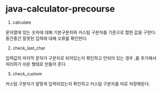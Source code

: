 # java-calculator-precourse
1) calculate

문자열에 있는 숫자에 대해 기본구분자와 커스텀 구분자를 기준으로 합한 값을 구한다. 중간중간 잘못된 입력에 대해 오류를 확인한다.

2) check_last_char

입력값의 마지막 문자가 구분자로 되어있는지 확인하고 안되어 있는 경우 ,를 추가해서 처리하기 쉬운 형태로 만들어 준다.

3) check_custom

커스텀 구분자가 알맞게 입력되었는지 확인하고 커스텀 구분자를 따로 저장해둔다.

